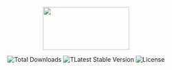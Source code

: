 <p align="center">
  <a href="https://getbootstrap.com/" target="_blank">
    <img src="https://i.imgur.com/bGPUhmg.png" width="200" height="100">
  </a>
</p>

<p align="center">
  <img src="https://img.shields.io/badge/downloads-+500M-5555ff" alt="Total Downloads">
  <img src="https://img.shields.io/badge/version-v5-green" alt="TLatest Stable Version">
  <img src="https://img.shields.io/badge/license-MIT-yellow" alt="License">
</p>
